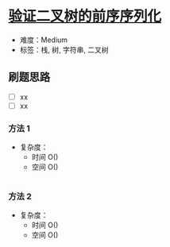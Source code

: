 # [验证二叉树的前序序列化](https://leetcode-cn.com/problems/verify-preorder-serialization-of-a-binary-tree/)

- 难度：Medium
- 标签：栈, 树, 字符串, 二叉树

## 刷题思路

- [ ] xx
- [ ] xx

### 方法 1

- 复杂度：
    - 时间 O()
    - 空间 O()

``` js

```

### 方法 2

- 复杂度：
    - 时间 O()
    - 空间 O()

``` js

```
